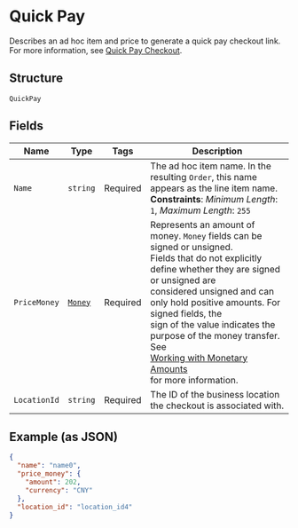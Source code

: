 
# Quick Pay

Describes an ad hoc item and price to generate a quick pay checkout link.
For more information,
see [Quick Pay Checkout](https://developer.squareup.com/docs/checkout-api/quick-pay-checkout).

## Structure

`QuickPay`

## Fields

| Name | Type | Tags | Description |
|  --- | --- | --- | --- |
| `Name` | `string` | Required | The ad hoc item name. In the resulting `Order`, this name appears as the line item name.<br>**Constraints**: *Minimum Length*: `1`, *Maximum Length*: `255` |
| `PriceMoney` | [`Money`](../../doc/models/money.md) | Required | Represents an amount of money. `Money` fields can be signed or unsigned.<br>Fields that do not explicitly define whether they are signed or unsigned are<br>considered unsigned and can only hold positive amounts. For signed fields, the<br>sign of the value indicates the purpose of the money transfer. See<br>[Working with Monetary Amounts](https://developer.squareup.com/docs/build-basics/working-with-monetary-amounts)<br>for more information. |
| `LocationId` | `string` | Required | The ID of the business location the checkout is associated with. |

## Example (as JSON)

```json
{
  "name": "name0",
  "price_money": {
    "amount": 202,
    "currency": "CNY"
  },
  "location_id": "location_id4"
}
```


